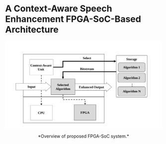 # A Context-Aware Speech Enhancement FPGA-SoC-Based Architecture

![](./Documentation/Figs/Overview.svg)
<div align="center">*Overview of proposed FPGA-SoC system.*</div>
